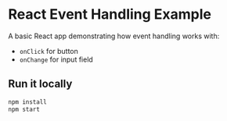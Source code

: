 # React Event Handling Example

A basic React app demonstrating how event handling works with:

- `onClick` for button
- `onChange` for input field

## Run it locally

```bash
npm install
npm start
```